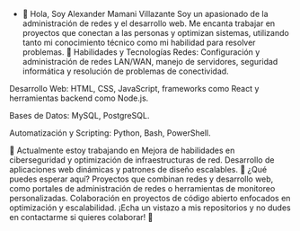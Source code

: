 - 👋 Hola, Soy Alexander Mamani Villazante
Soy un apasionado de la administración de redes y el desarrollo web. Me encanta trabajar en proyectos que conectan a las personas y optimizan sistemas, utilizando tanto mi conocimiento técnico como mi habilidad para resolver problemas.
🔧 Habilidades y Tecnologías
Redes: Configuración y administración de redes LAN/WAN, manejo de servidores, seguridad informática y resolución de problemas de conectividad.

Desarrollo Web: HTML, CSS, JavaScript, frameworks como React y herramientas backend como Node.js.

Bases de Datos: MySQL, PostgreSQL.

Automatización y Scripting: Python, Bash, PowerShell.

🌱 Actualmente estoy trabajando en
Mejora de habilidades en ciberseguridad y optimización de infraestructuras de red.
Desarrollo de aplicaciones web dinámicas y patrones de diseño escalables.
🎯 ¿Qué puedes esperar aquí?
Proyectos que combinan redes y desarrollo web, como portales de administración de redes o herramientas de monitoreo personalizadas.
Colaboración en proyectos de código abierto enfocados en optimización y escalabilidad.
¡Echa un vistazo a mis repositorios y no dudes en contactarme si quieres colaborar! 🚀
